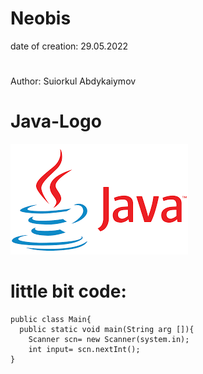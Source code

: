 # Neobis

date of creation: 29.05.2022 
#
Author: Suiorkul Abdykaiymov

# Java-Logo
![Alt text](java-logo.png?)

# little bit code:
```
public class Main{
  public static void main(String arg []){
    Scanner scn= new Scanner(system.in);
    int input= scn.nextInt(); 
}
```
